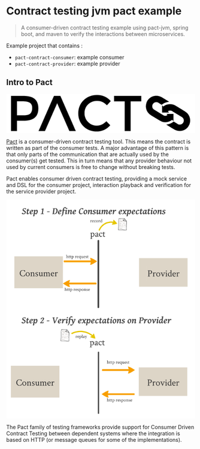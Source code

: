 # Contract testing jvm pact example

> A consumer-driven contract testing example using pact-jvm, spring boot, and maven to verify the interactions between microservices.

Example project that contains :

- `pact-contract-consumer`: example consumer
- `pact-contract-provider`: example provider

## Intro to Pact

<p align="center">
    <img src="documentation/pact-logo.png" alt="Pact Logo" align="center">
</p>

[Pact](https://docs.pact.io) is a consumer-driven contract testing tool. 
This means the contract is written as part of the consumer tests. 
A major advantage of this pattern is that only parts of the communication 
that are actually used by the consumer(s) get tested. 
This in turn means that any provider behaviour not used by current consumers 
is free to change without breaking tests.

Pact enables consumer driven contract testing, 
providing a mock service and DSL for the consumer project, 
interaction playback and verification for the service provider project.

<p align="center">
    <img src="documentation/explication.png" alt="Pact Explication" align="center">
</p>

The Pact family of testing frameworks provide support for Consumer Driven Contract Testing between dependent systems 
where the integration is based on HTTP (or message queues for some of the implementations).